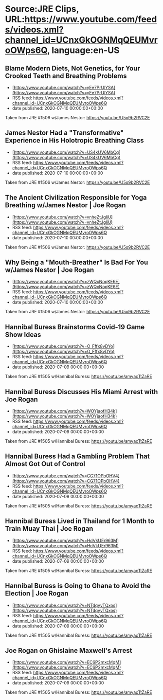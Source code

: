 # Source:JRE Clips, URL:https://www.youtube.com/feeds/videos.xml?channel_id=UCnxGkOGNMqQEUMvroOWps6Q, language:en-US

## Blame Modern Diets, Not Genetics, for Your Crooked Teeth and Breathing Problems
 - [https://www.youtube.com/watch?v=yEe7PrUlYSA](https://www.youtube.com/watch?v=yEe7PrUlYSA)
 - RSS feed: https://www.youtube.com/feeds/videos.xml?channel_id=UCnxGkOGNMqQEUMvroOWps6Q
 - date published: 2020-07-10 00:00:00+00:00

Taken from JRE #1506 w/James Nestor: https://youtu.be/U5o9b2RVC2E

## James Nestor Had a "Transformative" Experience in His Holotropic Breathing Class
 - [https://www.youtube.com/watch?v=US4kUV6MbCg](https://www.youtube.com/watch?v=US4kUV6MbCg)
 - RSS feed: https://www.youtube.com/feeds/videos.xml?channel_id=UCnxGkOGNMqQEUMvroOWps6Q
 - date published: 2020-07-10 00:00:00+00:00

Taken from JRE #1506 w/James Nestor: https://youtu.be/U5o9b2RVC2E

## The Ancient Civilization Responsible for Yoga Breathing w/James Nestor | Joe Rogan
 - [https://www.youtube.com/watch?v=vnheZtJgliU](https://www.youtube.com/watch?v=vnheZtJgliU)
 - RSS feed: https://www.youtube.com/feeds/videos.xml?channel_id=UCnxGkOGNMqQEUMvroOWps6Q
 - date published: 2020-07-10 00:00:00+00:00

Taken from JRE #1506 w/James Nestor:
https://youtu.be/U5o9b2RVC2E

## Why Being a "Mouth-Breather" Is Bad For You w/James Nestor | Joe Rogan
 - [https://www.youtube.com/watch?v=zWQxNoqKE6E](https://www.youtube.com/watch?v=zWQxNoqKE6E)
 - RSS feed: https://www.youtube.com/feeds/videos.xml?channel_id=UCnxGkOGNMqQEUMvroOWps6Q
 - date published: 2020-07-10 00:00:00+00:00

Taken from JRE #1506 w/James Nestor:
https://youtu.be/U5o9b2RVC2E

## Hannibal Buress Brainstorms Covid-19 Game Show Ideas
 - [https://www.youtube.com/watch?v=O_Fffx8vDYo](https://www.youtube.com/watch?v=O_Fffx8vDYo)
 - RSS feed: https://www.youtube.com/feeds/videos.xml?channel_id=UCnxGkOGNMqQEUMvroOWps6Q
 - date published: 2020-07-09 00:00:00+00:00

Taken from JRE #1505 w/Hannibal Buress: https://youtu.be/amyaoTtZaRE

## Hannibal Buress Discusses His Miami Arrest with Joe Rogan
 - [https://www.youtube.com/watch?v=WOYjaofH34k](https://www.youtube.com/watch?v=WOYjaofH34k)
 - RSS feed: https://www.youtube.com/feeds/videos.xml?channel_id=UCnxGkOGNMqQEUMvroOWps6Q
 - date published: 2020-07-09 00:00:00+00:00

Taken from JRE #1505 w/Hannibal Buress: https://youtu.be/amyaoTtZaRE

## Hannibal Buress Had a Gambling Problem That Almost Got Out of Control
 - [https://www.youtube.com/watch?v=CG71OPbOHV4](https://www.youtube.com/watch?v=CG71OPbOHV4)
 - RSS feed: https://www.youtube.com/feeds/videos.xml?channel_id=UCnxGkOGNMqQEUMvroOWps6Q
 - date published: 2020-07-09 00:00:00+00:00

Taken from JRE #1505 w/Hannibal Buress: https://youtu.be/amyaoTtZaRE

## Hannibal Buress Lived in Thailand for 1 Month to Train Muay Thai | Joe Rogan
 - [https://www.youtube.com/watch?v=HdVkUEr963M](https://www.youtube.com/watch?v=HdVkUEr963M)
 - RSS feed: https://www.youtube.com/feeds/videos.xml?channel_id=UCnxGkOGNMqQEUMvroOWps6Q
 - date published: 2020-07-09 00:00:00+00:00

Taken from JRE #1505 w/Hannibal Buress:
https://youtu.be/amyaoTtZaRE

## Hannibal Buress is Going to Ghana to Avoid the Election | Joe Rogan
 - [https://www.youtube.com/watch?v=NTdqyvTQxos](https://www.youtube.com/watch?v=NTdqyvTQxos)
 - RSS feed: https://www.youtube.com/feeds/videos.xml?channel_id=UCnxGkOGNMqQEUMvroOWps6Q
 - date published: 2020-07-09 00:00:00+00:00

Taken from JRE #1505 w/Hannibal Buress:
https://youtu.be/amyaoTtZaRE

## Joe Rogan on Ghislaine Maxwell's Arrest
 - [https://www.youtube.com/watch?v=EC6P2mxcMqM](https://www.youtube.com/watch?v=EC6P2mxcMqM)
 - RSS feed: https://www.youtube.com/feeds/videos.xml?channel_id=UCnxGkOGNMqQEUMvroOWps6Q
 - date published: 2020-07-09 00:00:00+00:00

Taken from JRE #1505 w/Hannibal Buress:
https://youtu.be/amyaoTtZaRE

